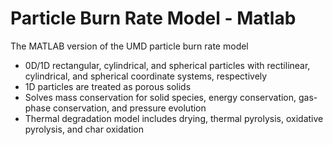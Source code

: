 # Particle Burn Rate Model - Matlab 
 The MATLAB version of the UMD particle burn rate model

- 0D/1D rectangular, cylindrical, and spherical particles with rectilinear, cylindrical, and spherical coordinate systems, respectively
- 1D particles are treated as porous solids
- Solves mass conservation for solid species, energy conservation, gas-phase conservation, and pressure evolution
- Thermal degradation model includes drying, thermal pyrolysis, oxidative pyrolysis, and char oxidation
